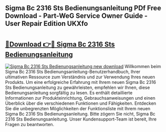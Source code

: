 ## Sigma Bc 2316 Sts Bedienungsanleitung PDf Free Download - Part-WeG Service Owner Guide - User Repair Edition UKXfo

# <h2><a href="http://df4b0tq.blite.top/?on=Sigma+Bc+2316+Sts+Bedienungsanleitung">🔗Download 👉🔴 Sigma Bc 2316 Sts Bedienungsanleitung</a></h2>

[![Sigma Bc 2316 Sts Bedienungsanleitung new download](https://i.imgur.com/lujVjoI.png)](http://df4b0tq.blite.top/?on=Sigma+Bc+2316+Sts+Bedienungsanleitung)
Willkommen beim Sigma Bc 2316 Sts Bedienungsanleitung-Benutzerhandbuch, Ihrer ultimativen Ressource zum Verständnis und zur Verwendung Ihres neuen Produkts. Um eine erfolgreiche Erfahrung mit Ihrem neuen Sigma Bc 2316 Sts Bedienungsanleitung zu gewährleisten, empfehlen wir Ihnen, diese Bedienungsanleitung sorgfältig zu lesen. Es enthält detaillierte Informationen zur Produkteinrichtung, Gebrauchsanweisungen und einen Überblick über die verschiedenen Funktionen und Fähigkeiten. Entdecken Sie die unbegrenzten Möglichkeiten der Funktionsliste mit Ihrem neuen Sigma Bc 2316 Sts Bedienungsanleitung. Bitte zögern Sie nicht, Sigma Bc 2316 Sts Bedienungsanleitung. Unser Kundensupport-Team ist bereit, Ihre Fragen zu beantworten.

